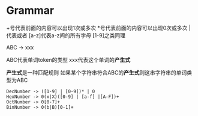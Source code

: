 # Grammar

+号代表前面的内容可以出现1次或多次
*号代表前面的内容可以出现0次或多次
|代表或者
\[a-z\]代表a-z间的所有字母
\[1-9\]之类同理

ABC -> xxx

ABC代表单词token的类型
xxx代表这个单词的**产生式**

**产生式**是一种匹配规则
如果某个字符串符合ABC的**产生式**则这串字符串的单词类型为ABC

```
DecNumber -> ([1-9] | [0-9])* | 0
HexNumber -> 0(x|X)([0-9] | [a-f] |[A-F])+
OctNumber -> 0[0-7]+
BinNumber -> 0(b|B)[0-1]+
```